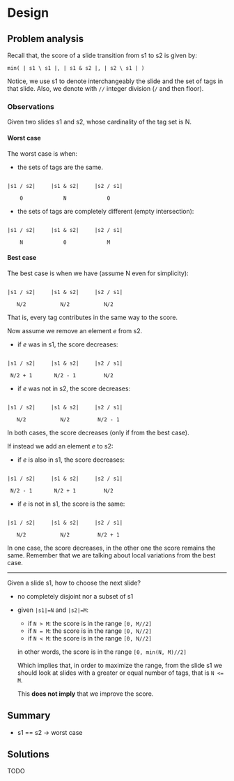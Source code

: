 # Design

## Problem analysis

Recall that, the score of a slide transition from s1 to s2 is given by:

`min( | s1 \ s1 |, | s1 & s2 |, | s2 \ s1 | )`

Notice, we use s1 to denote interchangeably the slide and the set of tags 
in that slide. Also, we denote with `//` integer division (`/` and then floor).

### Observations

Given two slides s1 and s2, whose cardinality of the tag set is N.

#### Worst case

The worst case is when:
 
- the sets of tags are the same. 

```

|s1 / s2|     |s1 & s2|     |s2 / s1|

    0             N             0

```

- the sets of tags are completely different (empty intersection):

```

|s1 / s2|     |s1 & s2|     |s2 / s1|

    N             0             M

```

#### Best case

The best case is when we have (assume N even for simplicity):

```

|s1 / s2|     |s1 & s2|     |s2 / s1|

   N/2           N/2           N/2

```

That is, every tag contributes in the same way to the score.

Now assume we remove an element _e_ from s2.

- if _e_ was in s1, the score decreases:

```

|s1 / s2|     |s1 & s2|     |s2 / s1|

 N/2 + 1       N/2 - 1         N/2

```
- if _e_ was not in s2, the score decreases:

```

|s1 / s2|     |s1 & s2|     |s2 / s1|

   N/2           N/2         N/2 - 1

```

In both cases, the score decreases (only if from the best case).

If instead we add an element _e_ to s2:

- if _e_ is also in s1, the score decreases:

```

|s1 / s2|     |s1 & s2|     |s2 / s1|

 N/2 - 1       N/2 + 1         N/2

```
- if _e_ is not in s1, the score is the same:

```

|s1 / s2|     |s1 & s2|     |s2 / s1|

   N/2           N/2         N/2 + 1

```

In one case, the score decreases, in the other one the score remains the same. 
Remember that we are talking about local variations from the best case.

---

Given a slide s1, how to choose the next slide?

- no completely disjoint nor a subset of s1
- given `|s1|=N` and `|s2|=M`:
    - if `N > M`: the score is in the range `[0, M//2]`
    - if `N = M`: the score is in the range `[0, N//2]`
    - if `N < M`: the score is in the range `[0, N//2]`
    
    in other words, the score is in the range `[0, min(N, M)//2]`
    
    Which implies that, in order to maximize the range, from the slide s1 
    we should look at slides with a greater or equal 
    number of tags, that is `N <= M`.
    
    This **does not imply** that we improve the score.

## Summary

- s1 == s2 -> worst case

## Solutions

TODO
